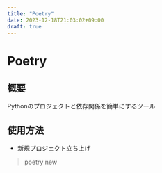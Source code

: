 ```yaml
---
title: "Poetry"
date: 2023-12-18T21:03:02+09:00
draft: true
---
```


# Poetry

## 概要

Pythonのプロジェクトと依存関係を簡単にするツール

## 使用方法

- 新規プロジェクト立ち上げ
> poetry new <project-name>
